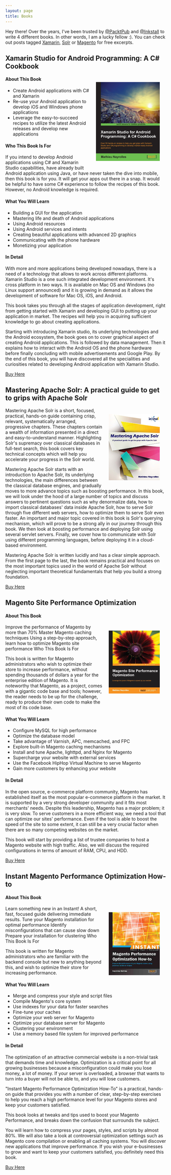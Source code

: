 ```yaml
---
layout: page
title: Books
---
```


<p class="message">
  Hey there! Over the years, I've been trusted by <a href="https://twitter.com/PacktPub">@PacktPub</a> and <a href="https://twitter.com/Inkstall">@Inkstall</a> to write 4 different books. In other words, I am a lucky fellow :). You can check out posts tagged <a href="/tag/Xamarin/">Xamarin</a>, <a href="/tag/Solr/">Solr</a> or <a href="/tag/Magento/">Magento</a> for free excerpts.
</p>

## Xamarin Studio for Android Programming: A C# Cookbook

<p><img style="width:200px; float: right; padding:20px" src="/public/Xamarin-Studio-for-Android-Programming-A-C-Cookbook.jpg" alt="Book Xamarin Studio for Android Programming: A C# Cookbook"></p>

#### About This Book

* Create Android applications with C# and Xamarin
* Re-use your Android application to develop iOS and Windows phone applications
* Leverage the easy-to-succeed recipes to utilize the latest Android releases and develop new applications

#### Who This Book Is For

If you intend to develop Android applications using C# and Xamarin Studio capabilities, have already built Android application using Java, or have never taken the dive into mobile, then this book is for you. It will get your apps out there in a snap. It would be helpful to have some C# experience to follow the recipes of this book. However, no Android knowledge is required.

#### What You Will Learn

* Building a GUI for the application
* Mastering life and death of Android applications
* Using Android resources
* Using Android services and intents
* Creating beautiful applications with advanced 2D graphics
* Communicating with the phone hardware
* Monetizing your application

#### In Detail

With more and more applications being developed nowadays, there is a need of a technology that allows to work across different platforms. Xamarin Studio is a one such integrated development environment. It's cross platform in two ways. It is available on Mac OS and Windows (no Linux support announced) and it is growing in demand as it allows the development of software for Mac OS, iOS, and Android.

This book takes you through all the stages of application development, right from getting started with Xamarin and developing GUI to putting up your application in market. The recipes will help you in acquiring sufficient knowledge to go about creating applications.

Starting with introducing Xamarin studio, its underlying technologies and the Android ecosystem, the book goes on to cover graphical aspect of creating Android applications. This is followed by data management. Then it explains how to interact with the Android OS and the phone hardware before finally concluding with mobile advertisements and Google Play. By the end of this book, you will have discovered all the specialities and curiosities related to developing Android application with Xamarin Studio.

[Buy Here](https://www.packtpub.com/application-development/xamarin-studio-android-programming-c-cookbook)


## Mastering Apache Solr: A practical guide to get to grips with Apache Solr

<p><img style="float: right; padding:20px" src="/public/book_mas.jpg" alt="Book Mastering Apache Solr"></p>

Mastering Apache Solr is a short, focused, practical, hands-on guide containing crisp, relevant, systematically arranged, progressive chapters. These chapters contain a wealth of information presented in a direct and easy-to-understand manner. Highlighting Solr's supremacy over classical databases in full-text search, this book covers key technical concepts which will help you accelerate your progress in the Solr world.


Mastering Apache Solr starts with an introduction to Apache Solr, its underlying technologies, the main differences between the classical database engines, and gradually moves to more advance topics such as boosting performance. In this book, we will look under the hood of a large number of topics and discuss answers to pertinent questions such as why denormalize data, how to import classical databases' data inside Apache Solr, how to serve Solr through five different web servers, how to optimize them to serve Solr even faster. An important and major topic covered in this book is Solr's querying mechanism, which will prove to be a strong ally in our journey through this book. We then look at boosting performance and deploying Solr using several servlet servers. Finally, we cover how to communicate with Solr using different programming languages, before deploying it in a cloud-based environment.

Mastering Apache Solr is written lucidly and has a clear simple approach. From the first page to the last, the book remains practical and focuses on the most important topics used in the world of Apache Solr without neglecting important theoretical fundamentals that help you build a strong foundation.

[Buy Here](http://www.amazon.com/Mastering-Apache-Solr-practical-guide/dp/8192784509/ref=sr_1_1?ie=UTF8&qid=1400238519&sr=8-1&keywords=mastering+inkstall)


## Magento Site Performance Optimization

#### About This Book

<p><img style="float: right; padding:20px" src="/public/Magento-Site-Performance-Optimization.jpg" alt="Magento Site Performance Optimization"></p>

Improve the performance of Magento by more than 70%
Master Magento caching techniques
Using a step-by-step approach, learn how to optimize Magento site performance
Who This Book Is For

This book is written for Magento administrators who wish to optimize their store to increase performance, without spending thousands of dollars a year for the enterprise edition of Magento. It is noteworthy that Magento, as a project, comes with a gigantic code base and tools; however, the reader needs to be up for the challenge, ready to produce their own code to make the most of its code base.

#### What You Will Learn

* Configure MySQL for high performance
* Optimize the database model
* Take advantage of Varnish, APC, memcached, and FPC
* Explore built-in Magento caching mechanisms
* Install and tune Apache, lighttpd, and Nginx for Magento
* Supercharge your website with external services
* Use the Facebook HipHop Virtual Machine to serve Magento
* Gain more customers by enhancing your website

#### In Detail

In the open source, e-commerce platform community, Magento has established itself as the most popular e-commerce platform in the market. It is supported by a very strong developer community and it fits most merchants' needs. Despite this leadership, Magento has a major problem; it is very slow. To serve customers in a more efficient way, we need a tool that can optimize our sites' performance. Even if the tool is able to boost the speed of the site to some extent, it can still be a very crucial factor when there are so many competing websites on the market.

This book will start by providing a list of trustee companies to host a Magento website with high traffic. Also, we will discuss the required configurations in terms of amount of RAM, CPU, and HDD.

[Buy Here](https://www.packtpub.com/web-development/magento-site-performance-optimization)

## Instant Magento Performance Optimization How-to

#### About This Book

<p><img style="float: right; padding:20px" src="/public/Instant-Magento-Performance-Optimization-How-to.jpg" alt="Instant Magento Performance Optimization How-to"></p>

Learn something new in an Instant! A short, fast, focused guide delivering immediate results.
Tune your Magento installation for optimal performance
Identify misconfigurations that can cause slow down
Prepare your installation for clustering
Who This Book Is For

This book is written for Magento administrators who are familiar with the backend console but new to anything beyond this, and wish to optimize their store for increasing performance.

#### What You Will Learn

* Merge and compress your style and script files
* Compile Magento's core system
* Use indexes for your data for faster searches
* Fine-tune your caches
* Optimize your web server for Magento
* Optimize your database server for Magento
* Clustering your environment
* Use a memory based file system for improved performance

#### In Detail

The optimization of an attractive commercial website is a non-trivial task that demands time and knowledge. Optimization is a critical point for all growing businesses because a misconfiguration could make you lose money, a lot of money. If your server is overloaded, a browser that wants to turn into a buyer will not be able to, and you will lose customers.

"Instant Magento Performance Optimization How-To" is a practical, hands-on guide that provides you with a number of clear, step-by-step exercises to help you reach a high performance level for your Magento stores and keep your customers satisfied.

This book looks at tweaks and tips used to boost your Magento Performance, and breaks down the confusion that surrounds the subject.

You will learn how to compress your pages, styles, and scripts by almost 80%. We will also take a look at controversial optimization settings such as Magento core compilation or enabling all caching systems. You will discover new applications that improve performance. If you wish your e-businesses to grow and want to keep your customers satisfied, you definitely need this book.

[Buy Here](https://www.packtpub.com/web-development/instant-magento-performance-optimization-how-instant)
